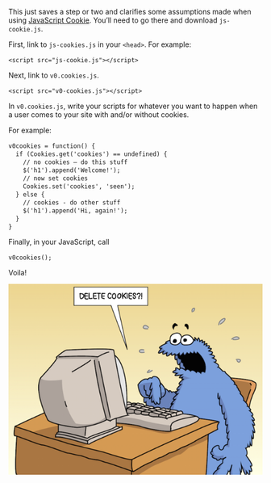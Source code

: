 This just saves a step or two and clarifies some assumptions made when using [JavaScript Cookie](https://github.com/js-cookie/js-cookie). You’ll need to go there and download `js-cookie.js`.

First, link to `js-cookies.js` in your `<head>`. For example:
```
<script src="js-cookie.js"></script>
```

Next, link to `v0.cookies.js`.
```
<script src="v0-cookies.js"></script>
```

In `v0.cookies.js`, write your scripts for whatever you want to happen when a user comes to your site with and/or without cookies.

For example:
```
v0cookies = function() {
  if (Cookies.get('cookies') == undefined) {
    // no cookies – do this stuff
    $('h1').append('Welcome!');
    // now set cookies
    Cookies.set('cookies', 'seen');
  } else {
    // cookies - do other stuff
    $('h1').append('Hi, again!');
  }
}
```

Finally, in your JavaScript, call
```
v0cookies();
```

Voila!

![delete cookies?](delete-cookies.png)
